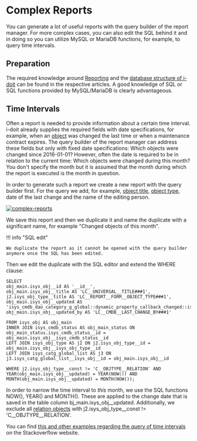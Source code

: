 # Complex Reports

You can generate a lot of useful reports with the query builder of the report manager. For more complex cases, you can also edit the SQL behind it and in doing so you can utilize MySQL or MariaDB functions, for example, to query time intervals.

Preparation
-----------

The required knowledge around [Reporting](../evaluation/report-manager.md) and the [database structure of i-doit](../software-development/database-model/index.md) can be found in the respective articles. A good knowledge of SQL or SQL functions provided by MySQL/MariaDB is clearly advantageous.

Time Intervals
--------------

Often a report is needed to provide information about a certain time interval. i-doit already supplies the required fields with date specifications, for example, when an [object](../basics/structure-of-the-it-documentation.md) was changed the last time or when a maintenance contract expires. The query builder of the report manager can address these fields but only with fixed date specifications: Which objects were changed since 2016-01-01? However, often the date is required to be in relation to the current time: Which objects were changed during this month? You don't specify the month but it is assumed that the month during which the report is executed is the month in question.

In order to generate such a report we create a new report with the query builder first. For the query we add, for example, [object title](../basics/unique-references.md), [object type](../basics/structure-of-the-it-documentation.md), date of the last change and the name of the editing person.

[![complex-reports](../assets/images/en/use-cases/complexe-reports/1-cr.png)](../assets/images/en/use-cases/complexe-reports/1-cr.png)

We save this report and then we duplicate it and name the duplicate with a significant name, for example "Changed objects of this month".

!!! info "SQL edit"

    We duplicate the report as it cannot be opened with the query builder anymore once the SQL has been edited.

Then we edit the duplicate with the SQL editor and extend the WHERE clause:

    SELECT
    obj_main.isys_obj__id AS '__id__',
    obj_main.isys_obj__title AS 'LC__UNIVERSAL__TITLE###1',
    j2.isys_obj_type__title AS 'LC__REPORT__FORM__OBJECT_TYPE###1',
    obj_main.isys_obj__updated AS 'isys_cmdb_dao_category_g_global::dynamic_property_callback_changed::isys_obj__updated::LC__CMDB__LAST_CHANGE',
    obj_main.isys_obj__updated_by AS 'LC__CMDB__LAST_CHANGE_BY###1'
    
    FROM isys_obj AS obj_main
    INNER JOIN isys_cmdb_status AS obj_main_status ON obj_main_status.isys_cmdb_status__id = obj_main.isys_obj__isys_cmdb_status__id
    LEFT JOIN isys_obj_type AS j2 ON j2.isys_obj_type__id = obj_main.isys_obj__isys_obj_type__id
    LEFT JOIN isys_catg_global_list AS j3 ON j3.isys_catg_global_list__isys_obj__id = obj_main.isys_obj__id
    
    WHERE j2.isys_obj_type__const != 'C__OBJTYPE__RELATION' AND
    YEAR(obj_main.isys_obj__updated) = YEAR(NOW()) AND MONTH(obj_main.isys_obj__updated) = MONTH(NOW());

In order to narrow the time interval to _this_ month, we use the SQL functions NOW(), YEAR() and MONTH(). These are applied to the change date that is saved in the table column bj_main.isys_obj__updated. Additionally, we exclude all [relation objects](../basics/object-relations.md) with j2.isys_obj_type__const != 'C__OBJTYPE__RELATION'.

You can find [this and other examples regarding the query of time intervals](http://stackoverflow.com/questions/5293189/select-records-from-today-this-week-this-month-php-mysql) on the Stackoverflow website.